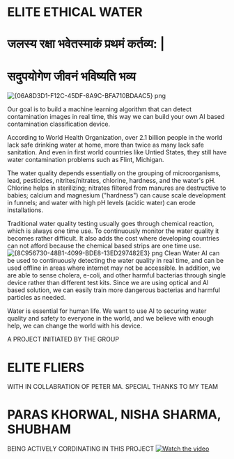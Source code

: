 # ELITE ETHICAL WATER 
# जलस्य रक्षा भवेतस्माकं प्रथमं कर्तव्य: |

# सदुपयोगेण जीवनं भविष्यति भव्य
![{06A8D3D1-F12C-45DF-8A9C-BFA710BDAAC5} png](https://user-images.githubusercontent.com/60239164/73448521-0ca4e300-4387-11ea-94ab-1240e3b566b3.jpg)

Our goal is to build a machine learning algorithm that can detect contamination images in real time, this way we can build your own AI based contamination classification device.

According to World Health Organization, over 2.1 billion people in the world lack safe drinking water at home, more than twice as many lack safe sanitation. And even in first world countries like Untied States, they still have water contamination problems such as Flint, Michigan.

The water quality depends essentially on the grouping of microorganisms, lead, pesticides, nitrites/nitrates, chlorine, hardness, and the water's pH. Chlorine helps in sterilizing; nitrates filtered from manures are destructive to babies; calcium and magnesium ("hardness") can cause scale development in funnels; and water with high pH levels (acidic water) can erode installations.

Traditional water quality testing usually goes through chemical reaction, which is always one time use. To continuously monitor the water quality it becomes rather difficult. It also adds the cost where developing countries can not afford because the chemical based strips are one time use.
![{8C956730-48B1-4099-BDE8-13ED297482E3} png](https://user-images.githubusercontent.com/60239164/73449342-eed87d80-4388-11ea-8921-3ae544d9c00e.jpg)
Clean Water AI can be used to continuously detecting the water quality in real time, and can be used offline in areas where internet may not be accessible. In addition, we are able to sense cholera, e-coli, and other harmful bacterias through single device rather than different test kits. Since we are using optical and AI based solution, we can easily train more dangerous bacterias and harmful particles as needed.

Water is essential for human life. We want to use AI to securing water quality and safety to everyone in the world, and we believe with enough help, we can change the world with his device.

A PROJECT INITIATED BY THE GROUP 
# ELITE FLIERS
WITH IN COLLABRATION OF PETER MA. 
SPECIAL THANKS TO MY TEAM
# PARAS KHORWAL, NISHA SHARMA, SHUBHAM
BEING ACTIVELY CORDINATING IN THIS PROJECT
[![Watch the video](![download](https://user-images.githubusercontent.com/60239164/73535965-d92b8c80-444a-11ea-9eea-d38e2ba05b5e.png)
)](https://youtu.be/ewCeseNZOqA)
